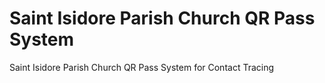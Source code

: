 # Saint Isidore Parish Church QR Pass System
 Saint Isidore Parish Church QR Pass System for Contact Tracing

